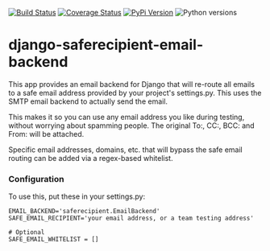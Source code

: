 [![Build Status](https://github.com/uw-it-aca/django-saferecipient-email-backend/workflows/tests/badge.svg?branch=main)](https://github.com/uw-it-aca/django-saferecipient-email-backend/actions)
[![Coverage Status](https://coveralls.io/repos/github/uw-it-aca/django-saferecipient-email-backend/badge.svg?branch=main)](https://coveralls.io/github/uw-it-aca/django-saferecipient-email-backend?branch=main)
[![PyPi Version](https://img.shields.io/pypi/v/django-safe-emailbackend.svg)](https://pypi.python.org/pypi/django-safe-emailbackend)
![Python versions](https://img.shields.io/pypi/pyversions/django-safe-emailbackend.svg)


django-saferecipient-email-backend
==================================

This app provides an email backend for Django that will re-route all emails to a safe email address provided by your project's settings.py.  This uses the SMTP email backend to actually send the email.

This makes it so you can use any email address you like during testing, without worrying about spamming people.  The original To:, CC:, BCC: and From: will be attached.

Specific email addresses, domains, etc. that will bypass the safe email routing can be added via a regex-based whitelist.

### Configuration

To use this, put these in your settings.py:

    EMAIL_BACKEND='saferecipient.EmailBackend'
    SAFE_EMAIL_RECIPIENT='your email address, or a team testing address'

    # Optional
    SAFE_EMAIL_WHITELIST = []
